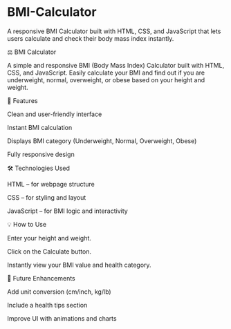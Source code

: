 # BMI-Calculator
A responsive BMI Calculator built with HTML, CSS, and JavaScript that lets users calculate and check their body mass index instantly.



⚖️ BMI Calculator

A simple and responsive BMI (Body Mass Index) Calculator built with HTML, CSS, and JavaScript.
Easily calculate your BMI and find out if you are underweight, normal, overweight, or obese based on your height and weight.

🚀 Features

Clean and user-friendly interface

Instant BMI calculation

Displays BMI category (Underweight, Normal, Overweight, Obese)

Fully responsive design

🛠️ Technologies Used

HTML – for webpage structure

CSS – for styling and layout

JavaScript – for BMI logic and interactivity

💡 How to Use

Enter your height and weight.

Click on the Calculate button.

Instantly view your BMI value and health category.

🌱 Future Enhancements

Add unit conversion (cm/inch, kg/lb)

Include a health tips section

Improve UI with animations and charts
